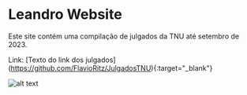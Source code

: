 # Leandro Website

Este site contém uma compilação de julgados da TNU até setembro de 2023.

Link:
[Texto do link dos julgados] (https://github.com/FlavioRitz/JulgadosTNU){:target="_blank"}

![alt text](https://www.cjf.jus.br/cjf/corregedoria-da-justica-federal/turma-nacional-de-uniformizacao/jurisprudencia-1/Botao_TNU_Repositrio.png "Repositório TNU")

